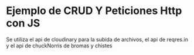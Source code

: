 # Ejemplo de CRUD Y Peticiones Http con JS

Se utiliza el api de cloudinary para la subida de archivos, el api de reqres.in y el api de chuckNorris de bromas y chistes